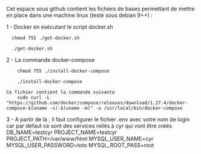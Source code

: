 Cet espace sous github contient les fichiers de bases permettant de mettre en place dans une machine linux (testé sous debian 9++) :

1 - Docker en exécutant le script docker.sh
   
      
      chmod 755 ./get-docker.sh
        
      ./get-docker.sh

2 - La commande docker-compose
    
    
        chmod 755 ./install-docker-compose
    
        ./install-docker-compose
    
    Ce fichier contient la commande suivante
        sudo curl -L "https://github.com/docker/compose/releases/download/1.27.4/docker-compose-$(uname -s)-$(uname -m)" -o /usr/local/bin/docker-compose
        
3 - A partir de là , il faut configurer le fichier .env avec votre nom de login car par défaut ce sont des services reliés à cyr qui vont être créés
	DB_NAME=testcyr
	PROJECT_NAME=testcyr
	PROJECT_PATH=/var/www/html
	MYSQL_USER_NAME=cyr
	MYSQL_USER_PASSWORD=toto
	MYSQL_ROOT_PASS=root

        
